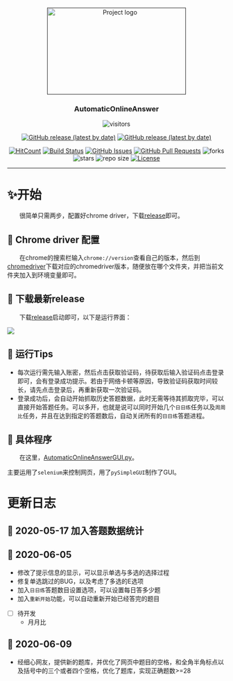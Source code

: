 <p align="center">
  <a href="" rel="noopener">
 <img width=320 height=200 src="https://blog-1259799643.cos.ap-shanghai.myqcloud.com/2020-05-16-AutoOA.png" alt="Project logo"></a>
</p>

<h3 align="center">AutomaticOnlineAnswer</h3>

<div align="center">

![visitors](https://visitor-badge.glitch.me/badge?page_id=ExcaliburEX.AutomaticOnlineAnswer)

<a href= 'https://github.com/ExcaliburEX/AutomaticOnlineAnswer/releases/download/V3.6/AutomaticOnlineAnswerGUI.exe'><img alt="GitHub release (latest by date)" src="https://img.shields.io/github/downloads/ExcaliburEX/AutomaticOnlineAnswer/V3.6/total?color=pink&style=for-the-badge"></a>
<a href= 'https://github.com/ExcaliburEX/AutomaticOnlineAnswer/releases/download/V3.5/AutoOA3.5.exe'><img alt="GitHub release (latest by date)" src="https://img.shields.io/github/downloads/ExcaliburEX/AutomaticOnlineAnswer/V3.5/total?color=important&style=for-the-badge"></a>


[![HitCount](http://hits.dwyl.com/ExcaliburEX/AutomaticOnlineAnswer.svg)](http://hits.dwyl.com/ExcaliburEX/AutomaticOnlineAnswer)
[![Build Status](https://www.travis-ci.org/ExcaliburEX/AutomaticOnlineAnswer.svg?branch=master)](https://www.travis-ci.org/ExcaliburEX/AutomaticOnlineAnswer)
[![GitHub Issues](https://img.shields.io/github/issues/ExcaliburEX/AutomaticOnlineAnswer.svg)](https://github.com/ExcaliburEX/AutomaticOnlineAnswer)
[![GitHub Pull Requests](https://img.shields.io/github/issues-pr/ExcaliburEX/AutomaticOnlineAnswer.svg)](https://github.com/ExcaliburEX/AutomaticOnlineAnswer/pulls)
![forks](https://img.shields.io/github/forks/ExcaliburEX/AutomaticOnlineAnswer)
![stars](	https://img.shields.io/github/stars/ExcaliburEX/AutomaticOnlineAnswer)
![repo size](https://img.shields.io/github/repo-size/ExcaliburEX/AutomaticOnlineAnswer)
[![License](https://img.shields.io/badge/license-MIT-blue.svg)](/LICENSE)
</div>

---

# ✨开始
&emsp;&emsp;很简单只需两步，配置好chrome driver，下载[release](https://github.com/ExcaliburEX/AutomaticOnlineAnswer/releases)即可。
## 🍎 Chrome driver 配置
&emsp;&emsp;在chrome的搜索栏输入`chrome://version`查看自己的版本，然后到[chromedriver](http://chromedriver.storage.googleapis.com/index.html)下载对应的chromedriver版本，随便放在哪个文件夹，并把当前文件夹加入到环境变量即可。

## 🍌 下载最新release
&emsp;&emsp;下载[release](https://github.com/ExcaliburEX/AutomaticOnlineAnswer/releases)启动即可，以下是运行界面：

![](https://blog-1259799643.cos.ap-shanghai.myqcloud.com/2020-05-26-%E7%B3%BB%E7%BB%9F%E5%9B%BE.gif)

## 🍓 运行Tips
- 每次运行需先输入账密，然后点击获取验证码，待获取后输入验证码点击登录即可，会有登录成功提示。若由于网络卡顿等原因，导致验证码获取时间较长，请先点击登录后，再重新获取一次验证码。
- 登录成功后，会自动开始抓取历史答题数据，此时无需等待其抓取完毕，可以直接开始答题任务。可以多开，也就是说可以同时开始几个`日日练`任务以及`周周比`任务，并且在达到指定的答题数后，自动关闭所有的`日日练`答题进程。

## 🍇 具体程序
&emsp;&emsp;在这里，[AutomaticOnlineAnswerGUI.py](https://github.com/ExcaliburEX/AutomaticOnlineAnswer/blob/master/AutomaticOnlineAnswerGUI.py)。

主要运用了`selenium`来控制网页，用了`pySimpleGUI`制作了GUI。

# 更新日志
## 🍎 2020-05-17 加入答题数据统计

## 🍉 2020-06-05
- 修改了提示信息的显示，可以显示单选与多选的选择过程
- 修复单选跳过的BUG，以及考虑了多选的E选项
- 加入`日日练`答题数目设置选项，可以设置每日答多少题
- 加入`重新开始`功能，可以自动重新开始已经答完的题目
- [ ] 待开发
  - 月月比
## 🍇 2020-06-09
- 经细心网友，提供新的题库，并优化了网页中题目的空格，和全角半角标点以及括号中的三个或者四个空格，优化了题库，实现正确题数>=28